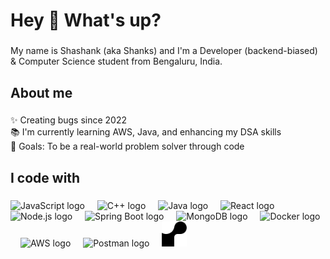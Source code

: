<h1 align="left">Hey 👋 What's up?</h1>

###

<p align="left">My name is Shashank (aka Shanks) and I'm a Developer (backend-biased) & Computer Science student from Bengaluru, India.</p>

###

<h2 align="left">About me</h2>

###

<p align="left">
✨ Creating bugs since 2022<br>
📚 I'm currently learning AWS, Java, and enhancing my DSA skills<br>
🎯 Goals: To be a real-world problem solver through code<br>
</p>

###

<h2 align="left">I code with</h2>

###

<div align="left">
  <!-- JavaScript -->
  <img src="https://cdn.jsdelivr.net/gh/devicons/devicon/icons/javascript/javascript-original.svg" height="40" alt="JavaScript logo" />
  <img width="12" />

  <!-- C++ -->
  <img src="https://cdn.jsdelivr.net/gh/devicons/devicon/icons/cplusplus/cplusplus-original.svg" height="40" alt="C++ logo" />
  <img width="12" />

  <!-- Java -->
  <img src="https://cdn.jsdelivr.net/gh/devicons/devicon/icons/java/java-original.svg" height="40" alt="Java logo" />
  <img width="12" />

  <!-- React -->
  <img src="https://cdn.jsdelivr.net/gh/devicons/devicon/icons/react/react-original.svg" height="40" alt="React logo" />
  <img width="12" />

  <!-- Node.js -->
  <img src="https://cdn.jsdelivr.net/gh/devicons/devicon/icons/nodejs/nodejs-original.svg" height="40" alt="Node.js logo" />
  <img width="12" />

  <!-- Spring Boot -->
  <img src="https://cdn.jsdelivr.net/gh/devicons/devicon/icons/spring/spring-original.svg" height="40" alt="Spring Boot logo" />
  <img width="12" />

  <!-- MongoDB -->
  <img src="https://cdn.jsdelivr.net/gh/devicons/devicon/icons/mongodb/mongodb-original.svg" height="40" alt="MongoDB logo" />
  <img width="12" />

  <!-- Docker -->
  <img src="https://cdn.jsdelivr.net/gh/devicons/devicon/icons/docker/docker-original.svg" height="40" alt="Docker logo" />
  <img width="12" />

  <!-- AWS -->
  <img src="https://imgs.search.brave.com/PV6y8S0SRNoYNLzwyYjgM0IeHKqIq5mnArwlld9uU8A/rs:fit:860:0:0:0/g:ce/aHR0cHM6Ly9yZWdp/c3RyeS5ucG1taXJy/b3IuY29tL0Bsb2Jl/aHViL2ljb25zLXN0/YXRpYy1wbmcvbGF0/ZXN0L2ZpbGVzL2Rh/cmsvYXdzLWNvbG9y/LnBuZw" height="40" alt="AWS logo" />
  <img width="12" />

  <!-- Postman -->
  <img src="https://www.vectorlogo.zone/logos/getpostman/getpostman-icon.svg" height="40" alt="Postman logo" />
  <img width="12" />

  <!-- Render -->
  <img src="https://raw.githubusercontent.com/simple-icons/simple-icons/develop/icons/render.svg" height="40" alt="Render logo" />
</div>
